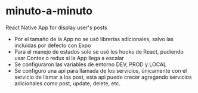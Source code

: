# minuto-a-minuto
React Native App for display user's posts

- Por el tamaño de la App no se usó librerías adicionales, salvo las incluidas por defecto con Expo
- Para el manejo de estados solo se usó los hooks de React, pudiendo usar Contex o redux si la App llega a escalar
- Se configuraron las variables de entorno DEV, PROD y LOCAL
- Se configuro una api para llamada de los servicios, únicamente con el servicio de llamar a los post, esta api puede crecer agregando servicios adicionales como post, update, delete, etc.

